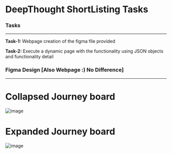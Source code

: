 <h1>DeepThought ShortListing Tasks</h1>

<h3>Tasks</h3>
<hr>
<p><strong>Task-1: </strong>Webpage creation of the figma file provided</p>
<p><strong>Task-2: </strong>Execute a dynamic page with the functionality using JSON objects and functionality detail</p>



<h3>Figma Design [Also Webpage :) No Difference]</h3>
<hr>
<h1>Collapsed Journey board</h1>

![image](https://github.com/user-attachments/assets/0395d832-1ce9-4ebe-9434-f348082a302f)

<h1>Expanded Journey board</h1>

![image](https://github.com/user-attachments/assets/85740032-284a-41af-87c0-b7b751c9f85d)
